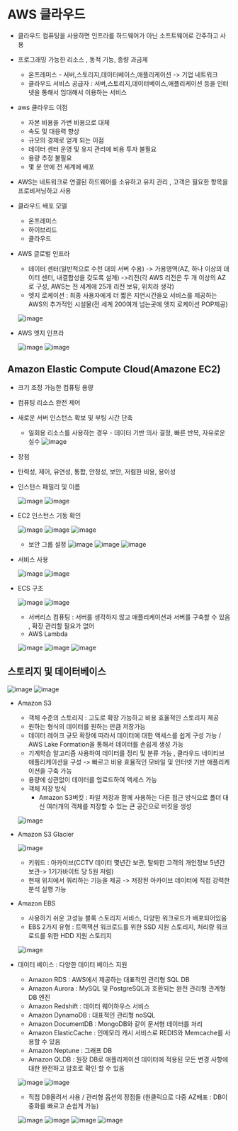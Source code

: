# AWS 클라우드
- 클라우드 컴퓨팅을 사용하면 인프라를 하드웨어가 아닌 소프트웨어로 간주하고 사용 
- 프로그래밍 가능한 리소스 , 동적 기능, 종량 과금제 
  * 온프레미스 - 서버,스토리지,데이터베이스,애플리케이션 -> 기업 네트워크
  * 클라우드 서비스 공급자 : 서버,스토리지,데이터베이스,애플리케이션 등을 인터넷을 통해서 임대해서 이용하는 서비스 
- aws 클라우드 이점
  * 자본 비용을 가변 비용으로 대체
  * 속도 및 대응력 향상
  * 규모의 경제로 얻게 되는 이점
  * 데이터 센터 운영 및 유지 관리에 비용 투자 불필요
  * 용량 추정 불필요
  * 몇 분 만에 전 세계에 배포   
- AWS는 네트워크로 연결된 하드웨어를 소유하고 유지 관리 , 고객은 필요한 항목을 프로비저닝하고 사용 
- 클라우드 배포 모델
  * 온프레미스
  * 하이브리드
  * 클라우드 
- AWS 글로벌 인프라
  * 데이터 센터(일반적으로 수천 대의 서버 수용) -> 가용영역(AZ, 하나 이상의 데이터 센터, 내결합성을 갖도록 설계) ->리전(각 AWS 리전은 두 개 이상의 AZ로 구성, AWS는 전 세계에 25개 리전 보유, 위치라 생각) 
  * 엣지 로케이션 : 최종 사용자에게 더 짧은 지연시간을오 서비스를 제공하는 AWS의 추가적인 시설물(전 세계 200여개 넘는곳에 엣지 로케이션 POP제공)

  ![image](https://user-images.githubusercontent.com/47103479/135950427-d28063d4-f83e-4958-b18a-d8a8eb907b89.png)

- AWS 엣지 인프라

  ![image](https://user-images.githubusercontent.com/47103479/135950718-b65cb38d-6818-41cb-ac16-9473351eccc3.png)
  ![image](https://user-images.githubusercontent.com/47103479/135950996-4e3a3983-69a3-4191-b295-6cdea9fb2f5b.png)


## Amazon Elastic Compute Cloud(Amazone EC2)
- 크기 조정 가능한 컴퓨팅 용량
- 컴퓨팅 리소스 완전 제어
- 새로운 서버 인스턴스 확보 및 부팅 시간 단축 
  * 일회용 리소스를 사용하는 경우 - 데이터 기반 의사 결정, 빠른 반복, 자유로운 실수 
  ![image](https://user-images.githubusercontent.com/47103479/135951737-83a98e07-c42b-4dc9-8ec7-a762eb52eff1.png)

 - 장점
  * 탄력성, 제어, 유연성, 통합, 안정성, 보안, 저렴한 비용, 용이성 
- 인스턴스 패밀리 및 이름 

  ![image](https://user-images.githubusercontent.com/47103479/135952081-ae7641e1-338c-4a97-a64d-81581130eb7b.png)
  ![image](https://user-images.githubusercontent.com/47103479/135952199-e2f28fc1-7a79-4662-9f29-b8259bbc3b97.png)

- EC2 인스턴스 기동 확인 

  ![image](https://user-images.githubusercontent.com/47103479/135952528-f0134a39-d54e-47e7-aec4-1c56410bd507.png)
  ![image](https://user-images.githubusercontent.com/47103479/135952600-cd23c126-d85c-4f9f-9036-e3abb8491922.png)
  ![image](https://user-images.githubusercontent.com/47103479/135952673-e37438ef-3041-4145-a44b-38bc92e84f09.png)

  * 보안 그룹 설정 
  ![image](https://user-images.githubusercontent.com/47103479/135952885-35e270ec-491b-4be1-89cc-4b0cf10ef39c.png)
  ![image](https://user-images.githubusercontent.com/47103479/135952970-50c7e379-7b46-4f8e-9cb7-44d4efcb342f.png)
  ![image](https://user-images.githubusercontent.com/47103479/135953015-d1a57c13-1472-433b-ba56-790597a730e8.png)

- 서비스 사용

  ![image](https://user-images.githubusercontent.com/47103479/135953054-326b4a07-7735-4229-8dad-73b92e1e8cfb.png)
  ![image](https://user-images.githubusercontent.com/47103479/135953163-b5130f27-0c34-48f0-a97e-dbd01fffae7e.png)

- ECS 구조

  ![image](https://user-images.githubusercontent.com/47103479/135958204-aa4e926b-0718-4a5b-8323-c83c212d62da.png)
  ![image](https://user-images.githubusercontent.com/47103479/135959344-88628043-8850-42bd-9f24-1e3b7f4eb2c2.png)

  * 서버리스 컴퓨팅 : 서버를 생각하지 않고 애플리케이션과 서버를 구축할 수 있음 , 확장 관리할 필요가 없어
  * AWS Lambda

  ![image](https://user-images.githubusercontent.com/47103479/135959547-bf66b6e9-afe3-4974-a255-2397a4ae1b37.png)
  ![image](https://user-images.githubusercontent.com/47103479/135959686-828bf739-f5f1-473a-9887-fc4c39bfe3dd.png)
  ![image](https://user-images.githubusercontent.com/47103479/135959769-d68a10e1-e40f-4e9f-8384-4690d5145ce6.png)

## 스토리지 및 데이터베이스
  ![image](https://user-images.githubusercontent.com/47103479/135980451-05edfed9-d5ab-42da-8a2a-f3c1c415d839.png)
  ![image](https://user-images.githubusercontent.com/47103479/135980748-a5851997-a419-4d8b-966e-78ae6870ec8d.png)
- Amazon S3
  * 객체 수준의 스토리지 : 고도로 확장 가능하고 비용 효율적인 스토리지 제공 
  * 원하는 형식의 데이터를 원하는 만큼 저장가능
  * 데이터 레이크 규모 확장에 따라서 데이터에 대한 액세스를 쉽게 구성 가능 / AWS Lake Formation을 통해서 데이터를 손쉽게 생성 가능 
  * 기계학습 알고리즘 사용하여 데이터를 정리 및 분류 가능 , 클라우드 네이티브 애플리케이션을 구성 -> 빠르고 비용 효율적인 모바일 및 인터넷 기반 애플리케이션을 구축 가능 
  * 용량에 상관없이 데이터를 업로드하여 액세스 가능 
  * 객체 저장 방식
    * Amazon S3버킷 : 파일 저장과 함께 사용하는 다른 접근 방식으로 폴더 대신 여러개의 객체를 저장할 수 있는 큰 공간으로 버킷을 생성   

  ![image](https://user-images.githubusercontent.com/47103479/135981436-d9af7e94-71ea-47e2-aa2e-8ab3f387ed25.png)

- Amazon S3 Glacier

  ![image](https://user-images.githubusercontent.com/47103479/135982033-057cf0d2-8138-4017-be42-0e74904d2d90.png)
  - 키워드 : 아카이브(CCTV 데이터 몇년간 보관, 탈퇴한 고객의 개인정보 5년간 보관-> 1기가바이트 당 5원 저렴)
  - 현재 위치에서 쿼리하는 기능을 제공 -> 저장된 아카이브 데이터에 직접 강력한 분석 실행 가능 

- Amazon EBS
  * 사용하기 쉬운 고성능 블록 스토리지 서비스, 다양한 워크로드가 배포되어있음
  * EBS 2가지 유형 : 트랙잭션 워크로드를 위한  SSD 지원 스토리지, 처리량 워크로드를 위한 HDD 지원 스토리지 

  ![image](https://user-images.githubusercontent.com/47103479/135982242-478c01a4-4b91-4ee8-b2be-b4622651ac24.png)

- 데이터 베이스 : 다양한 데이터 베이스 지원
  * Amazon RDS : AWS에서 제공하는 대표적인 관리형 SQL DB
  * Amazon Aurora : MySQL 및 PostgreSQL과 호환되는 완전 관리형 관계형 DB 엔진
  * Amazon Redshift : 데이터 웨어하우스 서비스
  * Amazon DynamoDB : 대표적인 관리형 noSQL
  * Amazon DocumentDB : MongoDB와 같이 문서형 데이터를 처리
  * Amazon ElasticCache : 인메모리 캐시 서비스로 REDIS와 Memcache를 사용할 수 있음 
  * Amazon Neptune : 그래프 DB
  * Amazon QLDB : 원장 DB로 애플리케이션 데이터에 적용된 모든 변경 사항에 대한 완전하고 암호로 확인 할 수 있음 

  ![image](https://user-images.githubusercontent.com/47103479/135982755-264d271d-34df-4d58-8a95-5b72a973fe98.png)
  ![image](https://user-images.githubusercontent.com/47103479/135983608-3b9ef49b-a847-4583-9e18-3f22027cae4b.png)

  * 직접 DB올려서 사용 / 관리형 옵션의 장점들 (원클릭으로 다중 AZ배포 : DB이중화를 빠르고 손쉽게 가능)

  ![image](https://user-images.githubusercontent.com/47103479/135984174-06dbb7b5-5b0e-420f-bd97-b71958dedcda.png)
  ![image](https://user-images.githubusercontent.com/47103479/135984539-fbb18576-5a94-4ca2-b0b5-c3acde635a33.png)
  ![image](https://user-images.githubusercontent.com/47103479/135984765-d506ff3d-2ba5-42a3-944b-4f24f011890d.png)
  ![image](https://user-images.githubusercontent.com/47103479/135985197-2f3afd86-c875-493b-838e-420b683143b1.png)

